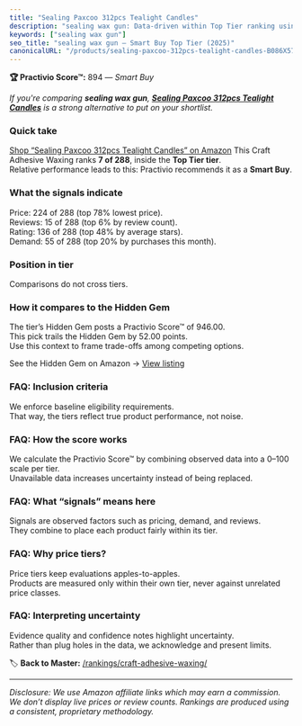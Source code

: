 ```yaml
---
title: "Sealing Paxcoo 312pcs Tealight Candles"
description: "sealing wax gun: Data-driven within Top Tier ranking using the Practivio Score™. Positioned by quality, value, demand, findability, momentum."
keywords: ["sealing wax gun"]
seo_title: "sealing wax gun — Smart Buy Top Tier (2025)"
canonicalURL: "/products/sealing-paxcoo-312pcs-tealight-candles-B086X57358/"
---
```


**🏆 Practivio Score™:** 894 — _Smart Buy_


*If you're comparing **sealing wax gun**, **[Sealing Paxcoo 312pcs Tealight Candles](https://www.amazon.com/dp/B086X57358?tag=practivio-20)** is a strong alternative to put on your shortlist.*
### Quick take
[Shop “Sealing Paxcoo 312pcs Tealight Candles” on Amazon](https://www.amazon.com/dp/B086X57358?tag=practivio-20)
This Craft Adhesive Waxing ranks **7 of 288**, inside the **Top Tier tier**.  
Relative performance leads to this: Practivio recommends it as a **Smart Buy**.

### What the signals indicate
Price: 224 of 288 (top 78% lowest price).  
Reviews: 15 of 288 (top 6% by review count).  
Rating: 136 of 288 (top 48% by average stars).  
Demand: 55 of 288 (top 20% by purchases this month).

### Position in tier
Comparisons do not cross tiers.

### How it compares to the Hidden Gem
The tier’s Hidden Gem posts a Practivio Score™ of 946.00.  
This pick trails the Hidden Gem by 52.00 points.  
Use this context to frame trade-offs among competing options.  

See the Hidden Gem on Amazon → [View listing](https://www.amazon.com/dp/B073VQQW2P?tag=practivio-20)

### FAQ: Inclusion criteria
We enforce baseline eligibility requirements.  
That way, the tiers reflect true product performance, not noise.

### FAQ: How the score works
We calculate the Practivio Score™ by combining observed data into a 0–100 scale per tier.  
Unavailable data increases uncertainty instead of being replaced.

### FAQ: What “signals” means here
Signals are observed factors such as pricing, demand, and reviews.  
They combine to place each product fairly within its tier.

### FAQ: Why price tiers?
Price tiers keep evaluations apples-to-apples.  
Products are measured only within their own tier, never against unrelated price classes.

### FAQ: Interpreting uncertainty
Evidence quality and confidence notes highlight uncertainty.  
Rather than plug holes in the data, we acknowledge and present limits.


🏷️ **Back to Master:** [/rankings/craft-adhesive-waxing/](/rankings/craft-adhesive-waxing/)

---
_Disclosure: We use Amazon affiliate links which may earn a commission. We don’t display live prices or review counts. Rankings are produced using a consistent, proprietary methodology._
